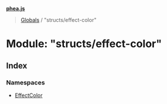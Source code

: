 **[phea.js](../README.md)**

> [Globals](../globals.md) / "structs/effect-color"

# Module: "structs/effect-color"

## Index

### Namespaces

* [EffectColor](_structs_effect_color_.effectcolor.md)
